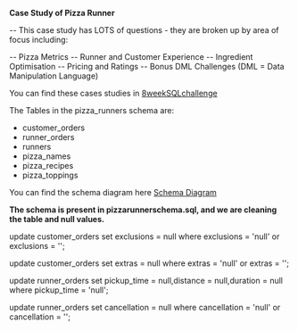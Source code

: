 
**Case Study of Pizza Runner**
                                                
-- This case study has LOTS of questions - they are broken up by area of focus including:

-- Pizza Metrics
-- Runner and Customer Experience
-- Ingredient Optimisation
-- Pricing and Ratings
-- Bonus DML Challenges (DML = Data Manipulation Language)

You can find these cases studies in [8weekSQLchallenge](https://8weeksqlchallenge.com/)

The Tables in the pizza_runners schema are:
* customer_orders
* runner_orders
* runners
* pizza_names
* pizza_recipes
* pizza_toppings

You can find the schema diagram here [Schema Diagram](https://dbdiagram.io/d/Pizza-Runner-5f3e085ccf48a141ff558487?utm_source=dbdiagram_embed&utm_medium=bottom_open)


**The schema is present in pizzarunnerschema.sql, and we are cleaning the table and null values.**

update customer_orders
set exclusions = null
where exclusions = 'null' or exclusions = '';

update customer_orders
set extras = null
where extras = 'null' or extras = '';

update runner_orders
set pickup_time = null,distance = null,duration = null
where pickup_time = 'null';

update runner_orders
set cancellation = null
where cancellation = 'null' or cancellation = '';

